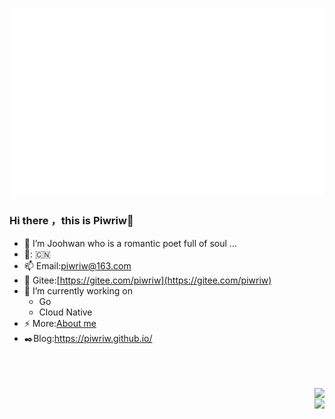 
<p align='center'>
    <a href="https://github.com/Piwriw"><img src="/github-metrics.svg" alt="metrics"></a>
</p>




### Hi there ，this is Piwriw👋
- 🔭 I’m Joohwan who is a romantic poet full of soul ...
- 🚩: 🇨🇳
- 📫 Email:piwriw@163.com 
- 🌱 Gitee:[https://gitee.com/piwriw](https://gitee.com/piwriw)
- 💬 I’m currently working on
  - Go
  - Cloud Native 
- ⚡ More:[About me](https://mp.weixin.qq.com/s/pasMSjJHKlUGmAbiYufimw)
- :black_nib:Blog:https://piwriw.github.io/


<!-- ### Languages and Tools:
<img src="https://s1.ax1x.com/2023/02/10/pShitW4.png" align="left" width="50px">
<img src="https://s1.ax1x.com/2023/02/10/pShkdVx.jpg" align="left" width="50px">
<img src="https://s1.ax1x.com/2023/02/10/pShkwa6.png" align="left" width="50px">
<img src="https://s1.ax1x.com/2023/02/10/pShiYYF.jpg" align="left" width="50px"> -->

<br/>
<br/>
<br/>

<img src="https://github-readme-stats.vercel.app/api/top-langs/?username=Piwriw&show_icons=true" align="right"/>
<br/>
<img src="https://github-readme-stats.vercel.app/api?username=Piwriw&show_icons=true" align="right" />
<br/>


<!--
**Piwriw/Piwriw** is a ✨ _special_ ✨ repository because its `README.md` (this file) appears on your GitHub profile.

Here are some ideas to get you started:

- 🔭 I’m currently working on ...
- 🌱 I’m currently learning ...
- 👯 I’m looking to collaborate on ...
- 🤔 I’m looking for help with ...
- 💬 Ask me about ...
- 📫 How to reach me: ...
- 😄 Pronouns: ...
- ⚡ Fun fact: ...
-->



